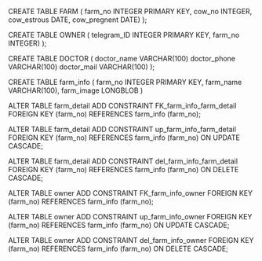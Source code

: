 CREATE TABLE FARM
(
    farm_no INTEGER PRIMARY KEY,
    cow_no INTEGER,
    cow_estrous DATE,
    cow_pregnent DATE)
);

CREATE TABLE OWNER
(
    telegram_ID INTEGER PRIMARY KEY,
    farm_no INTEGER)
);

CREATE TABLE DOCTOR
(
    doctor_name VARCHAR(100)
    doctor_phone VARCHAR(100)
    doctor_mail VARCHAR(100)
);

CREATE TABLE farm_info
(
    farm_no INTEGER PRIMARY KEY,
    farm_name VARCHAR(100),
    farm_image LONGBLOB
)


ALTER TABLE farm_detail
ADD CONSTRAINT FK_farm_info_farm_detail
FOREIGN KEY (farm_no)
REFERENCES farm_info (farm_no);

ALTER TABLE farm_detail
ADD CONSTRAINT up_farm_info_farm_detail
FOREIGN KEY (farm_no)
REFERENCES farm_info (farm_no)
ON UPDATE CASCADE;

ALTER TABLE farm_detail
ADD CONSTRAINT del_farm_info_farm_detail
FOREIGN KEY (farm_no)
REFERENCES farm_info (farm_no)
ON DELETE CASCADE;


ALTER TABLE owner
ADD CONSTRAINT FK_farm_info_owner
FOREIGN KEY (farm_no)
REFERENCES farm_info (farm_no);

ALTER TABLE owner
ADD CONSTRAINT up_farm_info_owner
FOREIGN KEY (farm_no)
REFERENCES farm_info (farm_no)
ON UPDATE CASCADE;

ALTER TABLE owner
ADD CONSTRAINT del_farm_info_owner
FOREIGN KEY (farm_no)
REFERENCES farm_info (farm_no)
ON DELETE CASCADE;